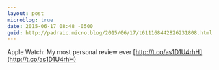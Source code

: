 ```yaml
---
layout: post
microblog: true
date: 2015-06-17 08:48 -0500
guid: http://padraic.micro.blog/2015/06/17/t611168442826231808.html
---
```

Apple Watch: My most personal review ever [http://t.co/as1D1U4rhH](http://t.co/as1D1U4rhH)
